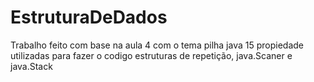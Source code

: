 # EstruturaDeDados
 Trabalho feito com base na aula 4 com o tema pilha
 java 15
 propiedade utilizadas para fazer o codigo  estruturas de repetição, java.Scaner e java.Stack
